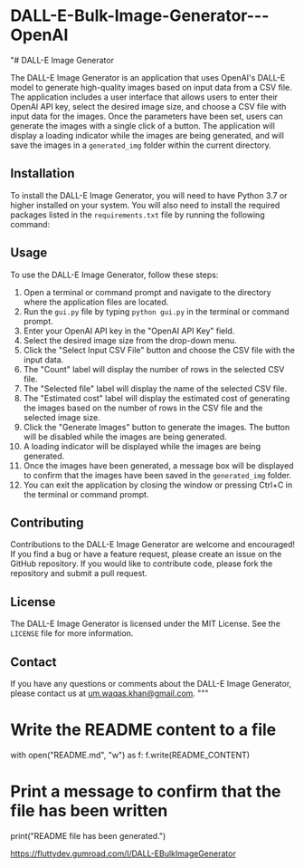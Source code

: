 # DALL-E-Bulk-Image-Generator---OpenAI

"# DALL-E Image Generator

The DALL-E Image Generator is an application that uses OpenAI's DALL-E model to generate high-quality images based on input data from a CSV file. The application includes a user interface that allows users to enter their OpenAI API key, select the desired image size, and choose a CSV file with input data for the images. Once the parameters have been set, users can generate the images with a single click of a button. The application will display a loading indicator while the images are being generated, and will save the images in a `generated_img` folder within the current directory.

## Installation

To install the DALL-E Image Generator, you will need to have Python 3.7 or higher installed on your system. You will also need to install the required packages listed in the `requirements.txt` file by running the following command:



## Usage

To use the DALL-E Image Generator, follow these steps:

1. Open a terminal or command prompt and navigate to the directory where the application files are located.
2. Run the `gui.py` file by typing `python gui.py` in the terminal or command prompt.
3. Enter your OpenAI API key in the "OpenAI API Key" field.
4. Select the desired image size from the drop-down menu.
5. Click the "Select Input CSV File" button and choose the CSV file with the input data.
6. The "Count" label will display the number of rows in the selected CSV file.
7. The "Selected file" label will display the name of the selected CSV file.
8. The "Estimated cost" label will display the estimated cost of generating the images based on the number of rows in the CSV file and the selected image size.
9. Click the "Generate Images" button to generate the images. The button will be disabled while the images are being generated.
10. A loading indicator will be displayed while the images are being generated.
11. Once the images have been generated, a message box will be displayed to confirm that the images have been saved in the `generated_img` folder.
12. You can exit the application by closing the window or pressing Ctrl+C in the terminal or command prompt.

## Contributing

Contributions to the DALL-E Image Generator are welcome and encouraged! If you find a bug or have a feature request, please create an issue on the GitHub repository. If you would like to contribute code, please fork the repository and submit a pull request.

## License

The DALL-E Image Generator is licensed under the MIT License. See the `LICENSE` file for more information.

## Contact

If you have any questions or comments about the DALL-E Image Generator, please contact us at um.waqas.khan@gmail.com.
"""

# Write the README content to a file
with open("README.md", "w") as f:
    f.write(README_CONTENT)

# Print a message to confirm that the file has been written
print("README file has been generated.")


https://fluttydev.gumroad.com/l/DALL-EBulkImageGenerator
